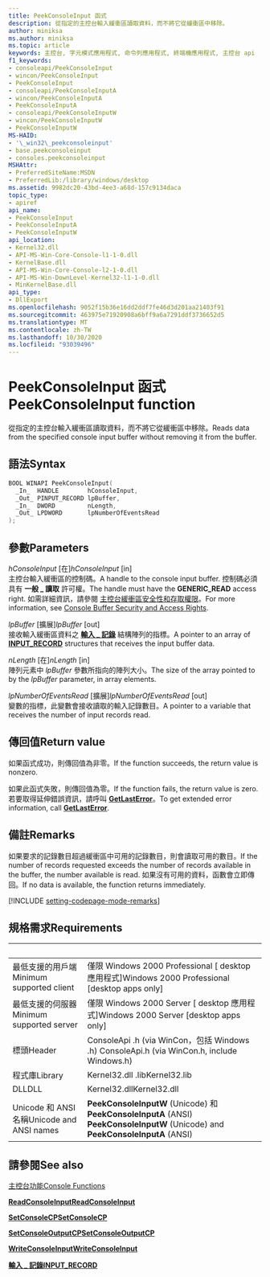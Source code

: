 ```yaml
---
title: PeekConsoleInput 函式
description: 從指定的主控台輸入緩衝區讀取資料，而不將它從緩衝區中移除。
author: miniksa
ms.author: miniksa
ms.topic: article
keywords: 主控台, 字元模式應用程式, 命令列應用程式, 終端機應用程式, 主控台 api
f1_keywords:
- consoleapi/PeekConsoleInput
- wincon/PeekConsoleInput
- PeekConsoleInput
- consoleapi/PeekConsoleInputA
- wincon/PeekConsoleInputA
- PeekConsoleInputA
- consoleapi/PeekConsoleInputW
- wincon/PeekConsoleInputW
- PeekConsoleInputW
MS-HAID:
- '\_win32\_peekconsoleinput'
- base.peekconsoleinput
- consoles.peekconsoleinput
MSHAttr:
- PreferredSiteName:MSDN
- PreferredLib:/library/windows/desktop
ms.assetid: 9982dc20-43bd-4ee3-a68d-157c9134daca
topic_type:
- apiref
api_name:
- PeekConsoleInput
- PeekConsoleInputA
- PeekConsoleInputW
api_location:
- Kernel32.dll
- API-MS-Win-Core-Console-l1-1-0.dll
- KernelBase.dll
- API-MS-Win-Core-Console-l2-1-0.dll
- API-MS-Win-DownLevel-Kernel32-l1-1-0.dll
- MinKernelBase.dll
api_type:
- DllExport
ms.openlocfilehash: 9052f15b36e16dd2ddf7fe46d3d201aa21403f91
ms.sourcegitcommit: 463975e71920908a6bff9a6a7291ddf3736652d5
ms.translationtype: MT
ms.contentlocale: zh-TW
ms.lasthandoff: 10/30/2020
ms.locfileid: "93039496"
---
```

# <a name="peekconsoleinput-function"></a><span data-ttu-id="04a87-104">PeekConsoleInput 函式</span><span class="sxs-lookup"><span data-stu-id="04a87-104">PeekConsoleInput function</span></span>

<span data-ttu-id="04a87-105">從指定的主控台輸入緩衝區讀取資料，而不將它從緩衝區中移除。</span><span class="sxs-lookup"><span data-stu-id="04a87-105">Reads data from the specified console input buffer without removing it from the buffer.</span></span>

## <a name="syntax"></a><span data-ttu-id="04a87-106">語法</span><span class="sxs-lookup"><span data-stu-id="04a87-106">Syntax</span></span>

```C
BOOL WINAPI PeekConsoleInput(
  _In_  HANDLE        hConsoleInput,
  _Out_ PINPUT_RECORD lpBuffer,
  _In_  DWORD         nLength,
  _Out_ LPDWORD       lpNumberOfEventsRead
);
```

## <a name="parameters"></a><span data-ttu-id="04a87-107">參數</span><span class="sxs-lookup"><span data-stu-id="04a87-107">Parameters</span></span>

<span data-ttu-id="04a87-108">*hConsoleInput* \[在\]</span><span class="sxs-lookup"><span data-stu-id="04a87-108">*hConsoleInput* \[in\]</span></span>  
<span data-ttu-id="04a87-109">主控台輸入緩衝區的控制碼。</span><span class="sxs-lookup"><span data-stu-id="04a87-109">A handle to the console input buffer.</span></span> <span data-ttu-id="04a87-110">控制碼必須具有 **一般 \_ 讀取** 許可權。</span><span class="sxs-lookup"><span data-stu-id="04a87-110">The handle must have the **GENERIC\_READ** access right.</span></span> <span data-ttu-id="04a87-111">如需詳細資訊，請參閱 [主控台緩衝區安全性和存取權限](console-buffer-security-and-access-rights.md)。</span><span class="sxs-lookup"><span data-stu-id="04a87-111">For more information, see [Console Buffer Security and Access Rights](console-buffer-security-and-access-rights.md).</span></span>

<span data-ttu-id="04a87-112">*lpBuffer* \[擴展\]</span><span class="sxs-lookup"><span data-stu-id="04a87-112">*lpBuffer* \[out\]</span></span>  
<span data-ttu-id="04a87-113">接收輸入緩衝區資料之 [**輸入 \_ 記錄**](input-record-str.md) 結構陣列的指標。</span><span class="sxs-lookup"><span data-stu-id="04a87-113">A pointer to an array of [**INPUT\_RECORD**](input-record-str.md) structures that receives the input buffer data.</span></span>

<span data-ttu-id="04a87-114">*nLength* \[在\]</span><span class="sxs-lookup"><span data-stu-id="04a87-114">*nLength* \[in\]</span></span>  
<span data-ttu-id="04a87-115">陣列元素中 *lpBuffer* 參數所指向的陣列大小。</span><span class="sxs-lookup"><span data-stu-id="04a87-115">The size of the array pointed to by the *lpBuffer* parameter, in array elements.</span></span>

<span data-ttu-id="04a87-116">*lpNumberOfEventsRead* \[擴展\]</span><span class="sxs-lookup"><span data-stu-id="04a87-116">*lpNumberOfEventsRead* \[out\]</span></span>  
<span data-ttu-id="04a87-117">變數的指標，此變數會接收讀取的輸入記錄數目。</span><span class="sxs-lookup"><span data-stu-id="04a87-117">A pointer to a variable that receives the number of input records read.</span></span>

## <a name="return-value"></a><span data-ttu-id="04a87-118">傳回值</span><span class="sxs-lookup"><span data-stu-id="04a87-118">Return value</span></span>

<span data-ttu-id="04a87-119">如果函式成功，則傳回值為非零。</span><span class="sxs-lookup"><span data-stu-id="04a87-119">If the function succeeds, the return value is nonzero.</span></span>

<span data-ttu-id="04a87-120">如果此函式失敗，則傳回值為零。</span><span class="sxs-lookup"><span data-stu-id="04a87-120">If the function fails, the return value is zero.</span></span> <span data-ttu-id="04a87-121">若要取得延伸錯誤資訊，請呼叫 [**GetLastError**](https://msdn.microsoft.com/library/windows/desktop/ms679360)。</span><span class="sxs-lookup"><span data-stu-id="04a87-121">To get extended error information, call [**GetLastError**](https://msdn.microsoft.com/library/windows/desktop/ms679360).</span></span>

## <a name="remarks"></a><span data-ttu-id="04a87-122">備註</span><span class="sxs-lookup"><span data-stu-id="04a87-122">Remarks</span></span>

<span data-ttu-id="04a87-123">如果要求的記錄數目超過緩衝區中可用的記錄數目，則會讀取可用的數目。</span><span class="sxs-lookup"><span data-stu-id="04a87-123">If the number of records requested exceeds the number of records available in the buffer, the number available is read.</span></span> <span data-ttu-id="04a87-124">如果沒有可用的資料，函數會立即傳回。</span><span class="sxs-lookup"><span data-stu-id="04a87-124">If no data is available, the function returns immediately.</span></span>

[!INCLUDE [setting-codepage-mode-remarks](./includes/setting-codepage-mode-remarks.md)]

## <a name="requirements"></a><span data-ttu-id="04a87-125">規格需求</span><span class="sxs-lookup"><span data-stu-id="04a87-125">Requirements</span></span>

| &nbsp; | &nbsp; |
|-|-|
| <span data-ttu-id="04a87-126">最低支援的用戶端</span><span class="sxs-lookup"><span data-stu-id="04a87-126">Minimum supported client</span></span> | <span data-ttu-id="04a87-127">僅限 Windows 2000 Professional \[ desktop 應用程式\]</span><span class="sxs-lookup"><span data-stu-id="04a87-127">Windows 2000 Professional \[desktop apps only\]</span></span> |
| <span data-ttu-id="04a87-128">最低支援的伺服器</span><span class="sxs-lookup"><span data-stu-id="04a87-128">Minimum supported server</span></span> | <span data-ttu-id="04a87-129">僅限 Windows 2000 Server \[ desktop 應用程式\]</span><span class="sxs-lookup"><span data-stu-id="04a87-129">Windows 2000 Server \[desktop apps only\]</span></span> |
| <span data-ttu-id="04a87-130">標頭</span><span class="sxs-lookup"><span data-stu-id="04a87-130">Header</span></span> | <span data-ttu-id="04a87-131">ConsoleApi .h (via WinCon，包括 Windows .h) </span><span class="sxs-lookup"><span data-stu-id="04a87-131">ConsoleApi.h (via WinCon.h, include Windows.h)</span></span> |
| <span data-ttu-id="04a87-132">程式庫</span><span class="sxs-lookup"><span data-stu-id="04a87-132">Library</span></span> | <span data-ttu-id="04a87-133">Kernel32.dll .lib</span><span class="sxs-lookup"><span data-stu-id="04a87-133">Kernel32.lib</span></span> |
| <span data-ttu-id="04a87-134">DLL</span><span class="sxs-lookup"><span data-stu-id="04a87-134">DLL</span></span> | <span data-ttu-id="04a87-135">Kernel32.dll</span><span class="sxs-lookup"><span data-stu-id="04a87-135">Kernel32.dll</span></span> |
| <span data-ttu-id="04a87-136">Unicode 和 ANSI 名稱</span><span class="sxs-lookup"><span data-stu-id="04a87-136">Unicode and ANSI names</span></span> | <span data-ttu-id="04a87-137">**PeekConsoleInputW** (Unicode) 和 **PeekConsoleInputA** (ANSI) </span><span class="sxs-lookup"><span data-stu-id="04a87-137">**PeekConsoleInputW** (Unicode) and **PeekConsoleInputA** (ANSI)</span></span> |

## <a name="see-also"></a><span data-ttu-id="04a87-138">請參閱</span><span class="sxs-lookup"><span data-stu-id="04a87-138">See also</span></span>

[<span data-ttu-id="04a87-139">主控台功能</span><span class="sxs-lookup"><span data-stu-id="04a87-139">Console Functions</span></span>](console-functions.md)

[<span data-ttu-id="04a87-140">**ReadConsoleInput**</span><span class="sxs-lookup"><span data-stu-id="04a87-140">**ReadConsoleInput**</span></span>](readconsoleinput.md)

[<span data-ttu-id="04a87-141">**SetConsoleCP**</span><span class="sxs-lookup"><span data-stu-id="04a87-141">**SetConsoleCP**</span></span>](setconsolecp.md)

[<span data-ttu-id="04a87-142">**SetConsoleOutputCP**</span><span class="sxs-lookup"><span data-stu-id="04a87-142">**SetConsoleOutputCP**</span></span>](setconsoleoutputcp.md)

[<span data-ttu-id="04a87-143">**WriteConsoleInput**</span><span class="sxs-lookup"><span data-stu-id="04a87-143">**WriteConsoleInput**</span></span>](writeconsoleinput.md)

[<span data-ttu-id="04a87-144">**輸入 \_ 記錄**</span><span class="sxs-lookup"><span data-stu-id="04a87-144">**INPUT\_RECORD**</span></span>](input-record-str.md)
